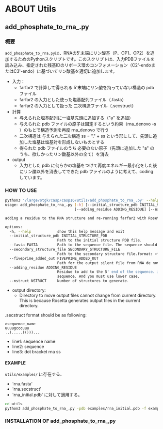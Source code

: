 # ABOUT Utils
## add_phosphate_to_rna_.py
### 概要
`add_phosphate_to_rna.py`は、RNAの5'末端にリン酸基（P、OP1、OP2）を追加するためのPythonスクリプトです。このスクリプトは、入力PDBファイルを読み込み、指定された残基IDのリボース環のコンフォメーション（C2'-endoまたはC3'-endo）に基づいてリン酸基を適切に追加します。

- 入力：
    - farfar2 で計算して得られる 5'末端にリン酸を持っていない構造の pdb ファイル
    - farfar2 の入力とした使った塩基配列ファイル（.fasta）
    - farfar2 の入力として扱った 二次構造ファイル（.secstruct）
- 計算
    - 与えられた塩基配列に一塩基先頭に追加する（"a" を追加）
    - 与えられた pdb ファイルの原子は固定するという約束（rna_denovo -s ）のもとで構造予測を再度 rna_denovo で行う
    - 二次構造は 与えられた二次構造 ss = "." + ss という形にして、先頭に追加した塩基は塩基対を形成しないものとする
    - 得られた pdb ファイルのうち 必要のない原子（先頭に追加した "a" のうち、欲しかったリン酸基以外の全て）を消去
- output
    - 入力とした pdb に何らかの塩基をつけて再度エネルギー最小化をした後にリン酸以外を消去してできた pdb ファイルのように考えて、coding しています。



### HOW TO USE
```sh
python3 '/large/otgk/casp/casp16/utils/add_phosphate_to_rna_.py' --help
usage: add_phosphate_to_rna_.py [-h] [--initial_structure_pdb INITIAL_STRUCTURE_PDB] [--fasta FASTA] [--secondary_structure_file SECONDARY_STRUCTURE_FILE] [--fiveprime_added_out FIVEPRIME_ADDED_OUT]
                                [--adding_residue ADDING_RESIDUE] [--nstruct NSTRUCT] [--output_dir OUTPUT_DIR]

adding a residue to the RNA structure and re-running farfar2 with Rosetta, which enables us to predict the RNA tertiary structure with 5 prime phosphate.

options:
  -h, --help            show this help message and exit
  --initial_structure_pdb INITIAL_STRUCTURE_PDB
                        Path to the initial structure PDB file.
  --fasta FASTA         Path to the sequence file. The sequence should be in 'single' FASTA format.
  --secondary_structure_file SECONDARY_STRUCTURE_FILE
                        Path to the secondary structure file.format: >filename sequence secondary structure
  --fiveprime_added_out FIVEPRIME_ADDED_OUT
                        Path for the output silent file from RNA de novo.
  --adding_residue ADDING_RESIDUE
                        Residue to add to the 5' end of the sequence. if you want, you can add more than one residue. However, you should notice all the residues you selected will be attached to the 5' end of the
                        sequence. And you must use lower case.
  --nstruct NSTRUCT     Number of structures to generate.

```
-  output directory: 
    - Directory to move output files cannot change from current directory. This is because Rosetta generates output files in the current directory. 

.secstruct format should be as following:
```.secstruct
>sequence_name
uuuugcccuuu
..(.....(()))...
```
- line1: sequence name
- line2: sequence
- line3: dot bracket rna ss

#### EXAMPLE
`utils/examples/` に存在する、
- 'rna.fasta'
- 'rna.secstruct'
- 'rna_initial.pdb'
に対して適用する。

```sh
cd utils
python3 add_phosphate_to_rna_.py -pdb examples/rna_initial.pdb -f examples/rna.fasta -ss examples/rna.secstruct -o examples/rna.out -r a -n 2 -d examples/
```


### INSTALLATION OF add_phosphate_to_rna_,py
####